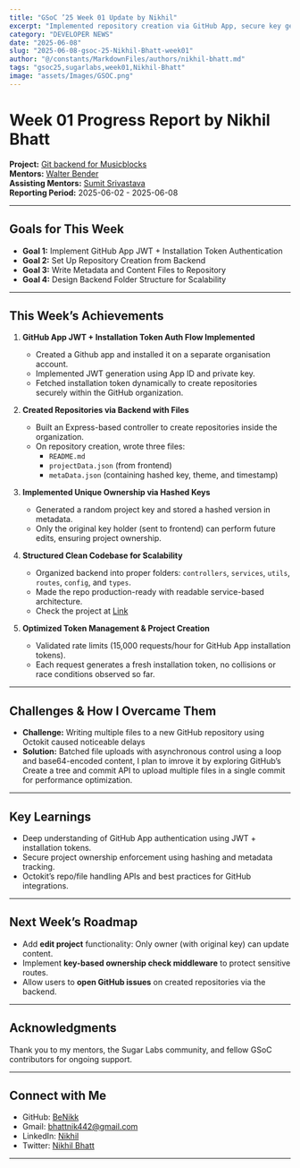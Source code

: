 ```yaml
---
title: "GSoC ’25 Week 01 Update by Nikhil"
excerpt: "Implemented repository creation via GitHub App, secure key generation, and metadata integration"
category: "DEVELOPER NEWS"
date: "2025-06-08"
slug: "2025-06-08-gsoc-25-Nikhil-Bhatt-week01"
author: "@/constants/MarkdownFiles/authors/nikhil-bhatt.md"
tags: "gsoc25,sugarlabs,week01,Nikhil-Bhatt"
image: "assets/Images/GSOC.png"
---
```


<!-- markdownlint-disable -->

# Week 01 Progress Report by Nikhil Bhatt

**Project:** [Git backend for Musicblocks](https://github.com/BeNikk/git-backend)   
**Mentors:** [Walter Bender](https://github.com/walterbender)   
**Assisting Mentors:** [Sumit Srivastava](https://github.com/sum2it)   
**Reporting Period:** 2025-06-02 - 2025-06-08   

---

## Goals for This Week

- **Goal 1:** Implement GitHub App JWT + Installation Token Authentication
- **Goal 2:** Set Up Repository Creation from Backend 
- **Goal 3:** Write Metadata and Content Files to Repository
- **Goal 4:** Design Backend Folder Structure for Scalability


---

## This Week’s Achievements

1. **GitHub App JWT + Installation Token Auth Flow Implemented**
   - Created a Github app and installed it on a separate organisation account.
   - Implemented JWT generation using App ID and private key.
   - Fetched installation token dynamically to create repositories securely within the GitHub organization.


2. **Created Repositories via Backend with Files**
   - Built an Express-based controller to create repositories inside the organization.
   - On repository creation, wrote three files:
     - `README.md`
     - `projectData.json` (from frontend)
     - `metaData.json` (containing hashed key, theme, and timestamp)


3. **Implemented Unique Ownership via Hashed Keys**
   - Generated a random project key and stored a hashed version in metadata.
   - Only the original key holder (sent to frontend) can perform future edits, ensuring project ownership.


4. **Structured Clean Codebase for Scalability**
   - Organized backend into proper folders: `controllers`, `services`, `utils`, `routes`, `config`, and `types`.
   - Made the repo production-ready with readable service-based architecture.
   - Check the project at [Link](https://github.com/benikk/musicblocks-backend)

5. **Optimized Token Management & Project Creation**
   - Validated rate limits (15,000 requests/hour for GitHub App installation tokens).
   - Each request generates a fresh installation token, no collisions or race conditions observed so far.


---

## Challenges & How I Overcame Them

- **Challenge:** Writing multiple files to a new GitHub repository using Octokit caused noticeable delays
- **Solution:** Batched file uploads with asynchronous control using a loop and base64-encoded content, I plan to imrove it
  by exploring GitHub’s Create a tree and commit API to upload multiple files in a single commit for performance optimization.

---

## Key Learnings

- Deep understanding of GitHub App authentication using JWT + installation tokens.  
- Secure project ownership enforcement using hashing and metadata tracking.  
- Octokit’s repo/file handling APIs and best practices for GitHub integrations.  

---

## Next Week’s Roadmap

-  Add **edit project** functionality: Only owner (with original key) can update content.  
-  Implement **key-based ownership check middleware** to protect sensitive routes.  
-  Allow users to **open GitHub issues** on created repositories via the backend.  


---


## Acknowledgments

Thank you to my mentors, the Sugar Labs community, and fellow GSoC contributors for ongoing support.

---

## Connect with Me

- GitHub: [BeNikk](https://github.com/BeNikk)
- Gmail: [bhattnik442@gmail.com](mailto:bhattnik442@gmail.com)
- LinkedIn: [Nikhil](https://www.linkedin.com/in/nikhil-bhatt-3b37a0255/)
- Twitter: [Nikhil Bhatt](https://x.com/Be_Nikkk)

---

